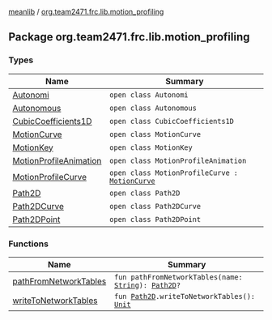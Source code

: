 [meanlib](../index.md) / [org.team2471.frc.lib.motion_profiling](./index.md)

## Package org.team2471.frc.lib.motion_profiling

### Types

| Name | Summary |
|---|---|
| [Autonomi](-autonomi/index.md) | `open class Autonomi` |
| [Autonomous](-autonomous/index.md) | `open class Autonomous` |
| [CubicCoefficients1D](-cubic-coefficients1-d/index.md) | `open class CubicCoefficients1D` |
| [MotionCurve](-motion-curve/index.md) | `open class MotionCurve` |
| [MotionKey](-motion-key/index.md) | `open class MotionKey` |
| [MotionProfileAnimation](-motion-profile-animation/index.md) | `open class MotionProfileAnimation` |
| [MotionProfileCurve](-motion-profile-curve/index.md) | `open class MotionProfileCurve : `[`MotionCurve`](-motion-curve/index.md) |
| [Path2D](-path2-d/index.md) | `open class Path2D` |
| [Path2DCurve](-path2-d-curve/index.md) | `open class Path2DCurve` |
| [Path2DPoint](-path2-d-point/index.md) | `open class Path2DPoint` |

### Functions

| Name | Summary |
|---|---|
| [pathFromNetworkTables](path-from-network-tables.md) | `fun pathFromNetworkTables(name: `[`String`](https://kotlinlang.org/api/latest/jvm/stdlib/kotlin/-string/index.html)`): `[`Path2D`](-path2-d/index.md)`?` |
| [writeToNetworkTables](write-to-network-tables.md) | `fun `[`Path2D`](-path2-d/index.md)`.writeToNetworkTables(): `[`Unit`](https://kotlinlang.org/api/latest/jvm/stdlib/kotlin/-unit/index.html) |
